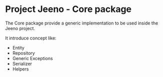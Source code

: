 # Project Jeeno - Core package

The Core package provide a generic implementation to be used inside the Jeeno project.

It introduce concept like:
- Entity
- Repository
- Generic Exceptions
- Serializer
- Helpers